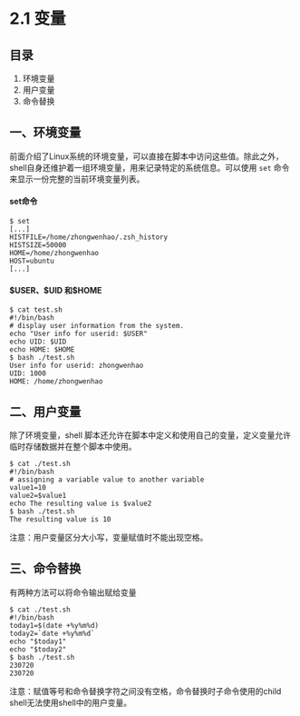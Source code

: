 # 2.1 变量

## 目录

1. 环境变量
2. 用户变量
3. 命令替换



## 一、环境变量

前面介绍了Linux系统的环境变量，可以直接在脚本中访问这些值。除此之外，shell自身还维护着一组环境变量，用来记录特定的系统信息。可以使用 `set` 命令来显示一份完整的当前环境变量列表。

#### set命令

```shell
$ set
[...]
HISTFILE=/home/zhongwenhao/.zsh_history
HISTSIZE=50000
HOME=/home/zhongwenhao
HOST=ubuntu
[...]
```



#### \$USER、\$UID 和\$HOME 

```shell
$ cat test.sh 
#!/bin/bash
# display user information from the system.
echo "User info for userid: $USER"
echo UID: $UID
echo HOME: $HOME
$ bash ./test.sh 
User info for userid: zhongwenhao
UID: 1000
HOME: /home/zhongwenhao
```



## 二、用户变量

除了环境变量，shell 脚本还允许在脚本中定义和使用自己的变量，定义变量允许临时存储数据并在整个脚本中使用。

```shell
$ cat ./test.sh 
#!/bin/bash
# assigning a variable value to another variable
value1=10
value2=$value1
echo The resulting value is $value2
$ bash ./test.sh 
The resulting value is 10
```

注意：用户变量区分大小写，变量赋值时不能出现空格。



## 三、命令替换

有两种方法可以将命令输出赋给变量

```shell
$ cat ./test.sh 
#!/bin/bash
today1=$(date +%y%m%d)
today2=`date +%y%m%d`
echo "$today1"
echo "$today2"
$ bash ./test.sh 
230720
230720
```

注意：赋值等号和命令替换字符之间没有空格，命令替换时子命令使用的child shell无法使用shell中的用户变量。

